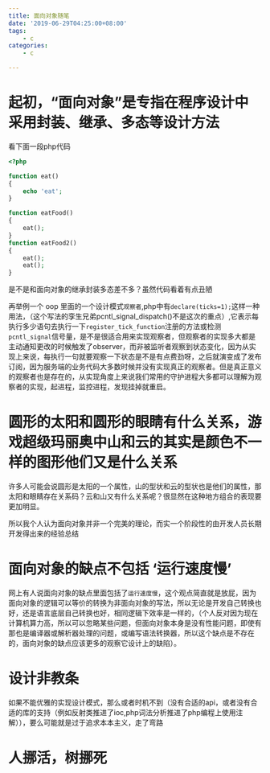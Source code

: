 ```yaml
---
title: 面向对象随笔
date: '2019-06-29T04:25:00+08:00'
tags:
    - c
categories:
    - c

---
```




# 起初，“面向对象”是专指在程序设计中采用封装、继承、多态等设计方法

看下面一段php代码
```php
<?php

function eat()
{
    echo 'eat';
}

function eatFood()
{
    eat();
}
function eatFood2()
{
    eat();
    eat();
}
```
<!--more-->
是不是和面向对象的继承封装多态差不多？虽然代码看着有点丑陋

再举例一个 oop 里面的一个设计模式`观察者`,php中有`declare(ticks=1);`这样一种用法，（这个写法的孪生兄弟pcntl_signal_dispatch()不是这次的重点）,它表示每执行多少语句去执行一下`register_tick_function`注册的方法或检测`pcntl_signal`信号量，是不是很适合用来实现观察者，但观察者的实现多大都是主动通知更改的时候触发了observer，而非被监听者观察到状态变化，因为从实现上来说，每执行一句就要观察一下状态是不是有点费劲呀，之后就演变成了发布订阅，因为服务端的业务代码大多数时候并没有实现真正的观察者。但是真正意义的观察者也是存在的，从实现角度上来说我们常用的守护进程大多都可以理解为观察者的实现，起进程，监控进程，发现挂掉就重启。

# 圆形的太阳和圆形的眼睛有什么关系，游戏超级玛丽奥中山和云的其实是颜色不一样的图形他们又是什么关系

许多人可能会说圆形是太阳的一个属性，山的型状和云的型状也是他们的属性，那太阳和眼睛存在关系码？云和山又有什么关系呢？很显然在这种地方组合的表现要更加明显。

所以我个人认为面向对象并非一个完美的理论，而实一个阶段性的由开发人员长期开发得出来的经验总结

# 面向对象的缺点不包括 ‘运行速度慢’

网上有人说面向对象的缺点里面包括了`运行速度慢`，这个观点简直就是放屁，因为面向对象的逻辑可以等价的转换为非面向对象的写法，所以无论是开发自己转换也好，还是语言底层自己转换也好，相同逻辑下效率是一样的，（个人反对因为现在计算机算力高，所以可以忽略某些问题，但面向对象本身是没有性能问题，即使有那也是编译器或解析器处理的问题，或编写语法转换器，所以这个缺点是不存在的，面向对象的缺点应该更多的观察它设计上的缺陷）。

# 设计非教条

如果不能优雅的实现设计模式，那么或者时机不到（没有合适的api，或者没有合适的库的支持（例如反射类推进了ioc,php词法分析推进了php编程上使用注解）），要么可能就是过于追求本本主义，走了弯路

# 人挪活，树挪死



